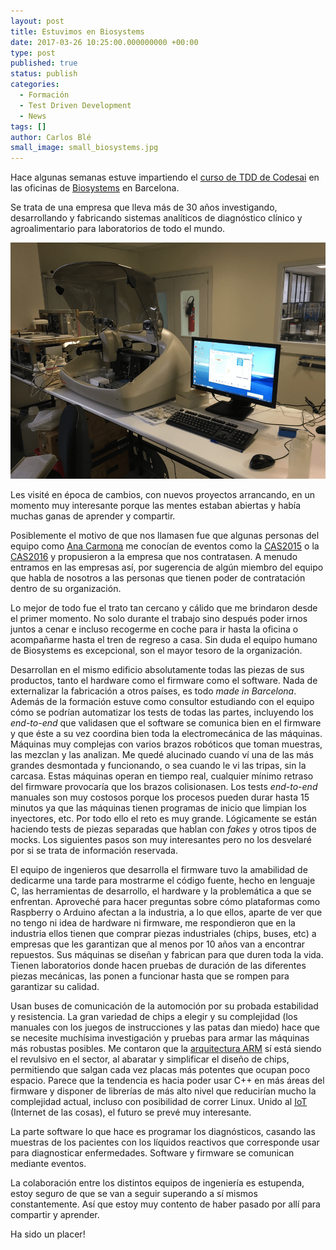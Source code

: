 ```yaml
---
layout: post
title: Estuvimos en Biosystems
date: 2017-03-26 10:25:00.000000000 +00:00
type: post
published: true
status: publish
categories:
  - Formación
  - Test Driven Development
  - News
tags: []
author: Carlos Blé
small_image: small_biosystems.jpg
---
```


Hace algunas semanas estuve impartiendo el [curso de TDD de Codesai](http://www.codesai.com/curso-de-tdd/) en las oficinas de [Biosystems](http://www.biosystems.es/) en Barcelona.

Se trata de una empresa que lleva más de 30 años investigando, desarrollando y fabricando sistemas analíticos de diagnóstico clínico y agroalimentario para laboratorios de todo el mundo.

<img src="/assets/biosystems1.png" alt="una de sus máquinas de diagnóstico" />

Les visité en época de cambios, con nuevos proyectos arrancando, en un momento muy interesante porque las mentes estaban abiertas y había muchas ganas de aprender y compartir.

Posiblemente el motivo de que nos llamasen fue que algunas personas del equipo como [Ana Carmona](https://twitter.com/nhan_bcn) me conocían de eventos como la [CAS2015](http://www.cas2015.agile-spain.org/charlas-y-videos/) o la [CAS2016](https://cas2016.agile-spain.org/) y propusieron a la empresa que nos contratasen. A menudo entramos en las empresas así, por sugerencia de algún miembro del equipo que habla de nosotros a las personas que tienen poder de contratación dentro de su organización.
 
Lo mejor de todo fue el trato tan cercano y cálido que me brindaron desde el primer momento. No solo durante el trabajo sino después poder irnos juntos a cenar e incluso recogerme en coche para ir hasta la oficina o acompañarme hasta el tren de regreso a casa. Sin duda el equipo humano de Biosystems es excepcional, son el mayor tesoro de la organización.

Desarrollan en el mismo edificio absolutamente todas las piezas de sus productos, tanto el hardware como el firmware como el software. Nada de externalizar la fabricación a otros países, es todo _made in Barcelona_. Además de la formación estuve como consultor estudiando con el equipo cómo se podrían automatizar los tests de todas las partes, incluyendo los _end-to-end_ que validasen que el software se comunica bien en el firmware y que éste a su vez coordina bien toda la electromecánica de las máquinas. Máquinas muy complejas con varios brazos robóticos que toman muestras, las mezclan y las analizan. Me quedé alucinado cuando ví una de las más grandes desmontada y funcionando, o sea cuando le vi las tripas, sin la carcasa. Estas máquinas operan en tiempo real, cualquier mínimo retraso del firmware provocaría que los brazos colisionasen. Los tests _end-to-end_ manuales son muy costosos porque los procesos pueden durar hasta 15 minutos ya que las máquinas tienen programas de inicio que limpian los inyectores, etc. Por todo ello el reto es muy grande. Lógicamente se están haciendo tests de piezas separadas que hablan con _fakes_ y otros tipos de mocks. Los siguientes pasos son muy interesantes pero no los desvelaré por si se trata de información reservada.

El equipo de ingenieros que desarrolla el firmware tuvo la amabilidad de dedicarme una tarde para mostrarme el código fuente, hecho en lenguaje C, las herramientas de desarrollo, el hardware y la problemática a que se enfrentan. Aproveché para hacer preguntas sobre cómo plataformas como Raspberry o Arduino afectan a la industria, a lo que ellos, aparte de ver que no tengo ni idea de hardware ni firmware, me respondieron que en la industria ellos tienen que comprar piezas industriales (chips, buses, etc) a empresas que les garantizan que al menos por 10 años van a encontrar repuestos. Sus máquinas se diseñan y fabrican para que duren toda la vida. Tienen laboratorios donde hacen pruebas de duración de las diferentes piezas mecánicas, las ponen a funcionar hasta que se rompen para garantizar su calidad.

Usan buses de comunicación de la automoción por su probada estabilidad y resistencia. La gran variedad de chips a elegir y su complejidad (los manuales con los juegos de instrucciones y las patas dan miedo) hace que se necesite muchísima investigación y pruebas para armar las máquinas más robustas posibles. Me contaron que la [arquitectura ARM](https://es.wikipedia.org/wiki/Arquitectura_ARM) sí está siendo el revulsivo en el sector, al abaratar y simplificar el diseño de chips, permitiendo que salgan cada vez placas más potentes que ocupan poco espacio. Parece que la tendencia es hacia poder usar C++ en más áreas del firmware y disponer de librerías de más alto nivel que reducirían mucho la complejidad actual, incluso con posibilidad de correr Linux. Unido al [IoT](https://en.wikipedia.org/wiki/Internet_of_things) (Internet de las cosas), el futuro se prevé muy interesante.

La parte software lo que hace es programar los diagnósticos, casando las muestras de los pacientes con los líquidos reactivos que corresponde usar para diagnosticar enfermedades. Software y firmware se comunican mediante eventos.
 
La colaboración entre los distintos equipos de ingeniería es estupenda, estoy seguro de que se van a seguir superando a sí mismos constantemente. Así que estoy muy contento de haber pasado por allí para compartir y aprender.
 
Ha sido un placer!
